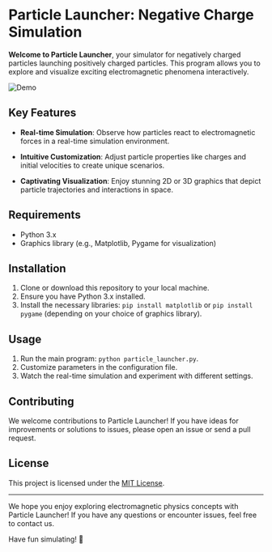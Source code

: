 # Particle Launcher: Negative Charge Simulation

**Welcome to Particle Launcher**, your simulator for negatively charged particles launching positively charged particles. This program allows you to explore and visualize exciting electromagnetic phenomena interactively.

![Demo](link_to_your_demo_image_or_gif)

## Key Features

- **Real-time Simulation**: Observe how particles react to electromagnetic forces in a real-time simulation environment.

- **Intuitive Customization**: Adjust particle properties like charges and initial velocities to create unique scenarios.

- **Captivating Visualization**: Enjoy stunning 2D or 3D graphics that depict particle trajectories and interactions in space.

## Requirements

- Python 3.x
- Graphics library (e.g., Matplotlib, Pygame for visualization)

## Installation

1. Clone or download this repository to your local machine.
2. Ensure you have Python 3.x installed.
3. Install the necessary libraries: `pip install matplotlib` or `pip install pygame` (depending on your choice of graphics library).

## Usage

1. Run the main program: `python particle_launcher.py`.
2. Customize parameters in the configuration file.
3. Watch the real-time simulation and experiment with different settings.

## Contributing

We welcome contributions to Particle Launcher! If you have ideas for improvements or solutions to issues, please open an issue or send a pull request.

## License

This project is licensed under the [MIT License](LICENSE).

---

We hope you enjoy exploring electromagnetic physics concepts with Particle Launcher! If you have any questions or encounter issues, feel free to contact us.

Have fun simulating! 🚀
